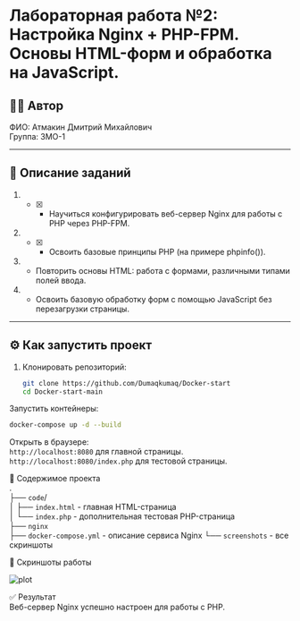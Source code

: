 # Лабораторная работа №2: Настройка Nginx + PHP-FPM. Основы HTML-форм и обработка на JavaScript.

## 👩‍💻 Автор
ФИО: Атмакин Дмитрий Михайлович     
Группа: 3МО-1

---

## 📌 Описание заданий  

1. - [x] - Научиться конфигурировать веб-сервер Nginx для работы с PHP через PHP-FPM.
2. - [x] - Освоить базовые принципы PHP (на примере phpinfo()).
3. - Повторить основы HTML: работа с формами, различными типами полей ввода.
4. - Освоить базовую обработку форм с помощью JavaScript без перезагрузки страницы.


---

## ⚙️ Как запустить проект

1. Клонировать репозиторий:
   ```bash
   git clone https://github.com/Dumaqkumaq/Docker-start
   cd Docker-start-main
Запустить контейнеры:
```bash
docker-compose up -d --build
```
Открыть в браузере:  
```http://localhost:8080``` для главной страницы.
```http://localhost:8080/index.php``` для тестовой страницы. 



📂 Содержимое проекта   
.  
├── ```code```/   
│   ├── ```index.html``` - главная HTML-страница   
│   └── ```index.php``` - дополнительная тестовая PHP-страница   
├── ```nginx```   
├── ```docker-compose.yml``` - описание сервиса Nginx 
└── ```screenshots``` - все скриншоты  



📸 Скриншоты работы  

![plot](./screenshots/1.jpg)  

✅ Результат    
Веб-сервер Nginx успешно настроен для работы с PHP.
